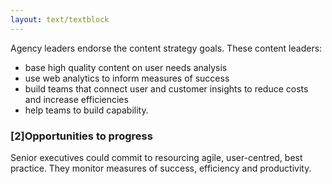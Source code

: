 ```yaml
---
layout: text/textblock
---
```

Agency leaders endorse the content strategy goals. These content leaders: 
- base high quality content on user needs analysis
- use web analytics to inform measures of success
- build teams that connect user and customer insights to reduce costs and increase efficiencies
- help teams to build capability.

### [2]Opportunities to progress

Senior executives could commit to resourcing agile, user-centred, best practice. They monitor measures of success, efficiency and productivity.
